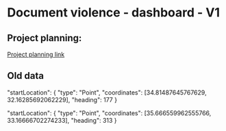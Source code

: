 # Document violence - dashboard - V1

## Project planning:
[Project planning link](https://github.com/users/asidelnik/projects/1)


## Old data
"startLocation": {
  "type": "Point",
  "coordinates": [34.81487645767629, 32.16285692062229],
  "heading": 177
}

"startLocation": {
  "type": "Point",
  "coordinates": [35.666559962555766, 33.16666702274233],
  "heading": 313
}
